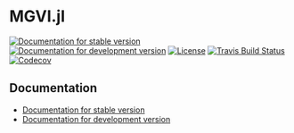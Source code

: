 # MGVI.jl

[![Documentation for stable version](https://img.shields.io/badge/docs-stable-blue.svg)](https://bat.github.io/MGVI.jl/stable)
[![Documentation for development version](https://img.shields.io/badge/docs-dev-blue.svg)](https://bat.github.io/MGVI.jl/dev)
[![License](http://img.shields.io/badge/license-MIT-brightgreen.svg?style=flat)](LICENSE.md)
[![Travis Build Status](https://travis-ci.com/bat/MGVI.jl.svg?branch=master)](https://travis-ci.com/bat/MGVI.jl)
[![Codecov](https://codecov.io/gh/bat/MGVI.jl/branch/master/graph/badge.svg)](https://codecov.io/gh/bat/MGVI.jl)


## Documentation

* [Documentation for stable version](https://bat.github.io/MGVI.jl/stable)
* [Documentation for development version](https://bat.github.io/MGVI.jl/dev)
